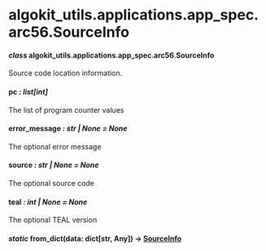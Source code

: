 # algokit_utils.applications.app_spec.arc56.SourceInfo

#### *class* algokit_utils.applications.app_spec.arc56.SourceInfo

Source code location information.

#### pc *: list[int]*

The list of program counter values

#### error_message *: str | None* *= None*

The optional error message

#### source *: str | None* *= None*

The optional source code

#### teal *: int | None* *= None*

The optional TEAL version

#### *static* from_dict(data: dict[str, Any]) → [SourceInfo](#algokit_utils.applications.app_spec.arc56.SourceInfo)
